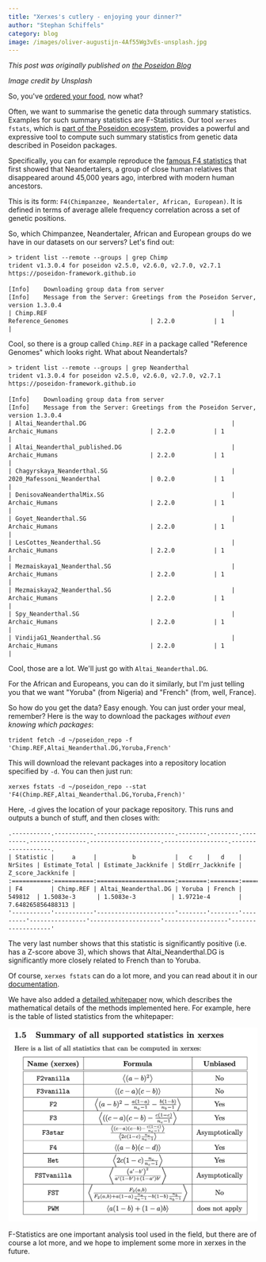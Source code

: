 ```yaml
---
title: "Xerxes's cutlery - enjoying your dinner?"
author: "Stephan Schiffels"
category: blog
image: /images/oliver-augustijn-4Af55Wg3vEs-unsplash.jpg
---
```


_This post was originally published on [the Poseidon Blog](https://blog.poseidon-adna.org/posts/xerxes_10.html)_

_Image credit by Unsplash_

So, you've [ordered your food](/posts/2023-10-04-trident.html), now what? 

Often, we want to summarise the genetic data through summary statistics. Examples for such summary statistics are F-Statistics. Our tool `xerxes fstats`, which is [part of the Poseidon ecosystem](https://www.poseidon-adna.org/#/xerxes), provides a powerful and expressive tool to compute such summary statistics from genetic data described in Poseidon packages.

<!--more-->

Specifically, you can for example reproduce the [famous F4 statistics](https://www.science.org/doi/10.1126/science.1188021?url_ver=Z39.88-2003&rfr_id=ori:rid:crossref.org&rfr_dat=cr_pub%20%200pubmed) that first showed that Neandertalers, a group of close human relatives that disappeared around 45,000 years ago, interbred with modern human ancestors. 

This is its form: `F4(Chimpanzee, Neandertaler, African, European)`. It is defined in terms of average allele frequency correlation across a set of genetic positions. 

So, which Chimpanzee, Neandertaler, African and European groups do we have in our datasets on our servers? Let's find out:

```
> trident list --remote --groups | grep Chimp
trident v1.3.0.4 for poseidon v2.5.0, v2.6.0, v2.7.0, v2.7.1
https://poseidon-framework.github.io

[Info]    Downloading group data from server
[Info]    Message from the Server: Greetings from the Poseidon Server, version 1.3.0.4
| Chimp.REF                                                    | Reference_Genomes                       | 2.2.0           | 1              |
```

Cool, so there is a group called `Chimp.REF` in a package called "Reference Genomes" which looks right. What about Neandertals?

```
> trident list --remote --groups | grep Neanderthal
trident v1.3.0.4 for poseidon v2.5.0, v2.6.0, v2.7.0, v2.7.1
https://poseidon-framework.github.io

[Info]    Downloading group data from server
[Info]    Message from the Server: Greetings from the Poseidon Server, version 1.3.0.4
| Altai_Neanderthal.DG                                         | Archaic_Humans                          | 2.2.0           | 1              |
| Altai_Neanderthal_published.DG                               | Archaic_Humans                          | 2.2.0           | 1              |
| Chagyrskaya_Neanderthal.SG                                   | 2020_Mafessoni_Neanderthal              | 0.2.0           | 1              |
| DenisovaNeanderthalMix.SG                                    | Archaic_Humans                          | 2.2.0           | 1              |
| Goyet_Neanderthal.SG                                         | Archaic_Humans                          | 2.2.0           | 1              |
| LesCottes_Neanderthal.SG                                     | Archaic_Humans                          | 2.2.0           | 1              |
| Mezmaiskaya1_Neanderthal.SG                                  | Archaic_Humans                          | 2.2.0           | 1              |
| Mezmaiskaya2_Neanderthal.SG                                  | Archaic_Humans                          | 2.2.0           | 1              |
| Spy_Neanderthal.SG                                           | Archaic_Humans                          | 2.2.0           | 1              |
| VindijaG1_Neanderthal.SG                                     | Archaic_Humans                          | 2.2.0           | 1              |
``` 

Cool, those are a lot. We'll just go with `Altai_Neanderthal.DG`.

For the African and Europeans, you can do it similarly, but I'm just telling you that we want "Yoruba" (from Nigeria) and "French" (from, well, France).

So how do you get the data? Easy enough. You can just order your meal, remember? Here is the way to download the packages *without even knowing which packages*:

```
trident fetch -d ~/poseidon_repo -f 'Chimp.REF,Altai_Neanderthal.DG,Yoruba,French'
```

This will download the relevant packages into a repository location specified by `-d`. You can then just run:

```
xerxes fstats -d ~/poseidon_repo --stat 'F4(Chimp.REF,Altai_Neanderthal.DG,Yoruba,French)'
```

Here, `-d` gives the location of your package repository. This runs and outputs a bunch of stuff, and then closes with:

```
.-----------.-----------.----------------------.--------.--------.---------.----------------.--------------------.------------------.-------------------.
| Statistic |     a     |          b           |   c    |   d    | NrSites | Estimate_Total | Estimate_Jackknife | StdErr_Jackknife | Z_score_Jackknife |
:===========:===========:======================:========:========:=========:================:====================:==================:===================:
| F4        | Chimp.REF | Altai_Neanderthal.DG | Yoruba | French | 549812  | 1.5083e-3      | 1.5083e-3          | 1.9721e-4        | 7.648265856488313 |
'-----------'-----------'----------------------'--------'--------'---------'----------------'--------------------'------------------'-------------------'
```

The very last number shows that this statistic is significantly positive (i.e. has a Z-score above 3), which shows that Altai_Neanderthal.DG is significantly more closely related to French than to Yoruba.

Of course, `xerxes fstats` can do a lot more, and you can read about it in our [documentation](https://www.poseidon-adna.org/#/xerxes?id=fstats-command).

We have also added a [detailed whitepaper](https://github.com/poseidon-framework/poseidon-analysis-hs/blob/updates_poseidon_1.4/docs/xerxes_whitepaper.pdf) now, which describes the mathematical details of the methods implemented here. For example, here is the table of listed statistics from the whitepaper:

![A table of F-Statistics](/images/fstats_table.jpg)

F-Statistics are one important analysis tool used in the field, but there are of course a lot more, and we hope to implement some more in xerxes in the future.